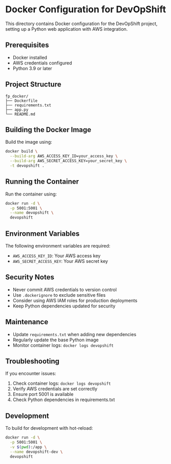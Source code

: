 # Docker Configuration for DevOpShift

This directory contains Docker configuration for the DevOpShift project, setting up a Python web application with AWS integration.

## Prerequisites

- Docker installed
- AWS credentials configured
- Python 3.9 or later

## Project Structure

```
fp_docker/
├── Dockerfile
├── requirements.txt
├── app.py
└── README.md
```

## Building the Docker Image

Build the image using:

```bash
docker build \
  --build-arg AWS_ACCESS_KEY_ID=your_access_key \
  --build-arg AWS_SECRET_ACCESS_KEY=your_secret_key \
  -t devopshift .
```

## Running the Container

Run the container using:

```bash
docker run -d \
  -p 5001:5001 \
  --name devopshift \
  devopshift
```

## Environment Variables

The following environment variables are required:

- `AWS_ACCESS_KEY_ID`: Your AWS access key
- `AWS_SECRET_ACCESS_KEY`: Your AWS secret key

## Security Notes

- Never commit AWS credentials to version control
- Use `.dockerignore` to exclude sensitive files
- Consider using AWS IAM roles for production deployments
- Keep Python dependencies updated for security

## Maintenance

- Update `requirements.txt` when adding new dependencies
- Regularly update the base Python image
- Monitor container logs: `docker logs devopshift`

## Troubleshooting

If you encounter issues:

1. Check container logs: `docker logs devopshift`
2. Verify AWS credentials are set correctly
3. Ensure port 5001 is available
4. Check Python dependencies in requirements.txt

## Development

To build for development with hot-reload:

```bash
docker run -d \
  -p 5001:5001 \
  -v $(pwd):/app \
  --name devopshift-dev \
  devopshift
```